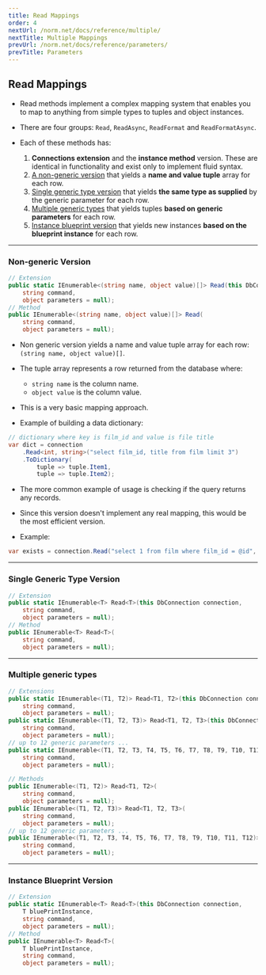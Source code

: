 ```yaml
---
title: Read Mappings
order: 4
nextUrl: /norm.net/docs/reference/multiple/
nextTitle: Multiple Mappings
prevUrl: /norm.net/docs/reference/parameters/
prevTitle: Parameters
---
```


## Read Mappings

- Read methods implement a complex mapping system that enables you to map to anything from simple types to tuples and object instances.

- There are four groups: `Read`, `ReadAsync`, `ReadFormat` and `ReadFormatAsync`.

- Each of these methods has:
  1) **Connections extension** and the **instance method** version. These are identical in functionality and exist only to implement fluid syntax.
  2) [A non-generic version](#non-generic-version) that yields a **name and value tuple** array for each row. 
  3) [Single generic type version](#single-generic-type-version) that yields **the same type as supplied** by the generic parameter for each row.
  4) [Multiple generic types](#multiple-generic-types) that yields tuples **based on generic parameters** for each row.
  5) [Instance blueprint version](#instance-blueprint-version) that yields new instances **based on the blueprint instance** for each row.

---

### Non-generic Version

```csharp
// Extension
public static IEnumerable<(string name, object value)[]> Read(this DbConnection connection, 
    string command, 
    object parameters = null);
// Method
public IEnumerable<(string name, object value)[]> Read(
    string command, 
    object parameters = null);
```

- Non generic version yields a name and value tuple array for each row: `(string name, object value)[]`.

- The tuple array represents a row returned from the database where:
  - `string name` is the column name.
  - `object value` is the column value.

- This is a very basic mapping approach. 

- Example of building a data dictionary:

```csharp
// dictionary where key is film_id and value is file title
var dict = connection
    .Read<int, string>("select film_id, title from film limit 3")
    .ToDictionary(
        tuple => tuple.Item1,
        tuple => tuple.Item2);
```

- The more common example of usage is checking if the query returns any records.

- Since this version doesn't implement any real mapping, this would be the most efficient version. 

- Example:

```csharp
var exists = connection.Read("select 1 from film where film_id = @id", 999).Any();
```

---

### Single Generic Type Version

```csharp
// Extension
public static IEnumerable<T> Read<T>(this DbConnection connection, 
    string command, 
    object parameters = null);
// Method
public IEnumerable<T> Read<T>(
    string command, 
    object parameters = null);
```

---

### Multiple generic types

```csharp
// Extensions
public static IEnumerable<(T1, T2)> Read<T1, T2>(this DbConnection connection, 
    string command, 
    object parameters = null);
public static IEnumerable<(T1, T2, T3)> Read<T1, T2, T3>(this DbConnection connection, 
    string command, 
    object parameters = null);
// up to 12 generic parameters ...
public static IEnumerable<(T1, T2, T3, T4, T5, T6, T7, T8, T9, T10, T11, T12)> Read<T1, T2, T3, T4, T5, T6, T7, T8, T9, T10, T11, T12>(this DbConnection connection, 
    string command, 
    object parameters = null);

// Methods
public IEnumerable<(T1, T2)> Read<T1, T2>(
    string command, 
    object parameters = null);
public IEnumerable<(T1, T2, T3)> Read<T1, T2, T3>(
    string command, 
    object parameters = null);
// up to 12 generic parameters ...
public IEnumerable<(T1, T2, T3, T4, T5, T6, T7, T8, T9, T10, T11, T12)> Read<T1, T2, T3, T4, T5, T6, T7, T8, T9, T10, T11, T12>(
    string command, 
    object parameters = null);
```

---

### Instance Blueprint Version

```csharp
// Extension
public static IEnumerable<T> Read<T>(this DbConnection connection, 
    T bluePrintInstance,
    string command, 
    object parameters = null);
// Method
public IEnumerable<T> Read<T>(
    T bluePrintInstance,
    string command, 
    object parameters = null);
```
